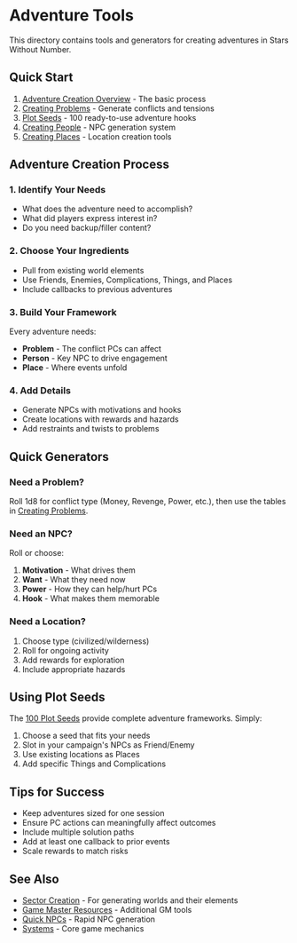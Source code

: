 # Adventure Tools

This directory contains tools and generators for creating adventures in Stars Without Number.

## Quick Start
1. [Adventure Creation Overview](adventure-creation-overview.md) - The basic process
2. [Creating Problems](creating-problems.md) - Generate conflicts and tensions
3. [Plot Seeds](plot-seeds.md) - 100 ready-to-use adventure hooks
4. [Creating People](creating-people.md) - NPC generation system
5. [Creating Places](creating-places.md) - Location creation tools

## Adventure Creation Process

### 1. Identify Your Needs
- What does the adventure need to accomplish?
- What did players express interest in?
- Do you need backup/filler content?

### 2. Choose Your Ingredients
- Pull from existing world elements
- Use Friends, Enemies, Complications, Things, and Places
- Include callbacks to previous adventures

### 3. Build Your Framework
Every adventure needs:
- **Problem** - The conflict PCs can affect
- **Person** - Key NPC to drive engagement
- **Place** - Where events unfold

### 4. Add Details
- Generate NPCs with motivations and hooks
- Create locations with rewards and hazards
- Add restraints and twists to problems

## Quick Generators

### Need a Problem?
Roll 1d8 for conflict type (Money, Revenge, Power, etc.), then use the tables in [Creating Problems](creating-problems.md).

### Need an NPC?
Roll or choose:
1. **Motivation** - What drives them
2. **Want** - What they need now
3. **Power** - How they can help/hurt PCs
4. **Hook** - What makes them memorable

### Need a Location?
1. Choose type (civilized/wilderness)
2. Roll for ongoing activity
3. Add rewards for exploration
4. Include appropriate hazards

## Using Plot Seeds
The [100 Plot Seeds](plot-seeds.md) provide complete adventure frameworks. Simply:
1. Choose a seed that fits your needs
2. Slot in your campaign's NPCs as Friend/Enemy
3. Use existing locations as Places
4. Add specific Things and Complications

## Tips for Success
- Keep adventures sized for one session
- Ensure PC actions can meaningfully affect outcomes
- Include multiple solution paths
- Add at least one callback to prior events
- Scale rewards to match risks

## See Also
- [Sector Creation](../sector-creation/) - For generating worlds and their elements
- [Game Master Resources](../gm-resources/) - Additional GM tools
- [Quick NPCs](../gm-resources/quick-npcs.md) - Rapid NPC generation
- [Systems](../systems/) - Core game mechanics